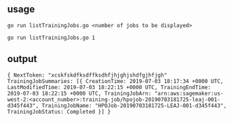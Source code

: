 ## usage
`go run listTrainingJobs.go <number of jobs to be displayed>`

`go run listTrainingJobs.go 1`

## output
`
{
  NextToken: "xcskfskdfksdffksdhfjhjghjshdfgjhfjgh"
  TrainingJobSummaries: [{
      CreationTime: 2019-07-03 18:17:34 +0000 UTC,
      LastModifiedTime: 2019-07-03 18:22:15 +0000 UTC,
      TrainingEndTime: 2019-07-03 18:22:15 +0000 UTC,
      TrainingJobArn: "arn:aws:sagemaker:us-west-2:<account_number>:training-job/hpojob-20190703181725-leaj-001-d345f443",
      TrainingJobName: "HPOJob-20190703181725-LEAJ-001-d345f443",
      TrainingJobStatus: Completed
    }]
}
`
